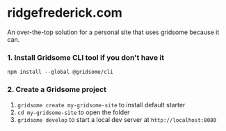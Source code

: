 # ridgefrederick.com
An over-the-top solution for a personal site that uses gridsome because it can.

### 1. Install Gridsome CLI tool if you don't have it

`npm install --global @gridsome/cli`

### 2. Create a Gridsome project

1. `gridsome create my-gridsome-site` to install default starter
2. `cd my-gridsome-site` to open the folder
3. `gridsome develop` to start a local dev server at `http://localhost:8080`
